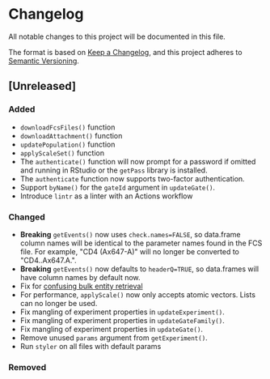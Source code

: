 # Changelog
All notable changes to this project will be documented in this file.

The format is based on [Keep a Changelog](https://keepachangelog.com/en/1.0.0/),
and this project adheres to [Semantic Versioning](https://semver.org/spec/v2.0.0.html).

## [Unreleased]

### Added
- `downloadFcsFiles()` function
- `downloadAttachment()` function
- `updatePopulation()` function
- `applyScaleSet()` function
- The `authenticate()` function will now prompt for a password if omitted and
  running in RStudio or the `getPass` library is installed.
- The `authenticate` function now supports two-factor authentication.
- Support `byName()` for the `gateId` argument in `updateGate()`.
- Introduce `lintr` as a linter with an Actions workflow

### Changed
- **Breaking** `getEvents()` now uses `check.names=FALSE`, so data.frame column
  names will be identical to the parameter names found in the FCS file. For
  example, "CD4 (Ax647-A)" will no longer be converted to "CD4..Ax647.A.".
- **Breaking** `getEvents()` now defaults to `headerQ=TRUE`, so data.frames will
  have column names by default now.
- Fix for [confusing bulk entity retrieval](https://github.com/primitybio/cellengine-r-toolkit/issues/48)
- For performance, `applyScale()` now only accepts atomic vectors. Lists can no
  longer be used.
- Fix mangling of experiment properties in `updateExperiment()`.
- Fix mangling of experiment properties in `updateGateFamily()`.
- Fix mangling of experiment properties in `updateGate()`.
- Remove unused `params` argument from `getExperiment()`.
- Run `styler` on all files with default params

### Removed
